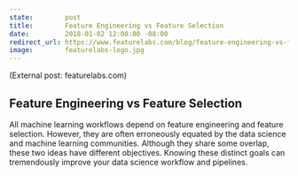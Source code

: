 ```yaml
---
state:        post
title:        Feature Engineering vs Feature Selection
date:         2018-01-02 12:00:00 -08:00
redirect_url: https://www.featurelabs.com/blog/feature-engineering-vs-feature-selection/
image:        featurelabs-logo.jpg
---
```


(External post: featurelabs.com)

## Feature Engineering vs Feature Selection

All machine learning workflows depend on feature engineering and feature selection. However, they are often erroneously equated by the data science and machine learning communities. Although they share some overlap, these two ideas have different objectives. Knowing these distinct goals can tremendously improve your data science workflow and pipelines.

